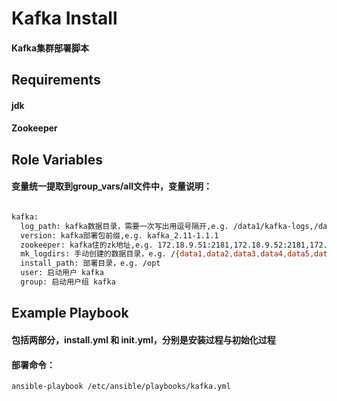 Kafka Install
=========

#### Kafka集群部署脚本

Requirements
------------

#### jdk
#### Zookeeper

Role Variables
--------------

#### 变量统一提取到group_vars/all文件中，变量说明：

```bash

kafka:
  log_path: kafka数据目录，需要一次写出用逗号隔开,e.g. /data1/kafka-logs,/data2/kafka-logs,/data3/kafka-logs,/data4/kafka-logs,/data5/kafka-logs,/data6/kafka-logs
  version: kafka部署包前缀,e.g. kafka_2.11-1.1.1
  zookeeper: kafka住的zk地址,e.g. 172.18.9.51:2181,172.18.9.52:2181,172.18.9.53:2181/kafka
  mk_logdirs: 手动创建的数据目录，e.g. /{data1,data2,data3,data4,data5,data6}/kafka-logs
  install_path: 部署目录，e.g. /opt
  user: 启动用户 kafka
  group: 启动用户组 kafka

```

Example Playbook
----------------

#### 包括两部分，install.yml 和 init.yml，分别是安装过程与初始化过程
#### 部署命令：
```bash 
ansible-playbook /etc/ansible/playbooks/kafka.yml
```